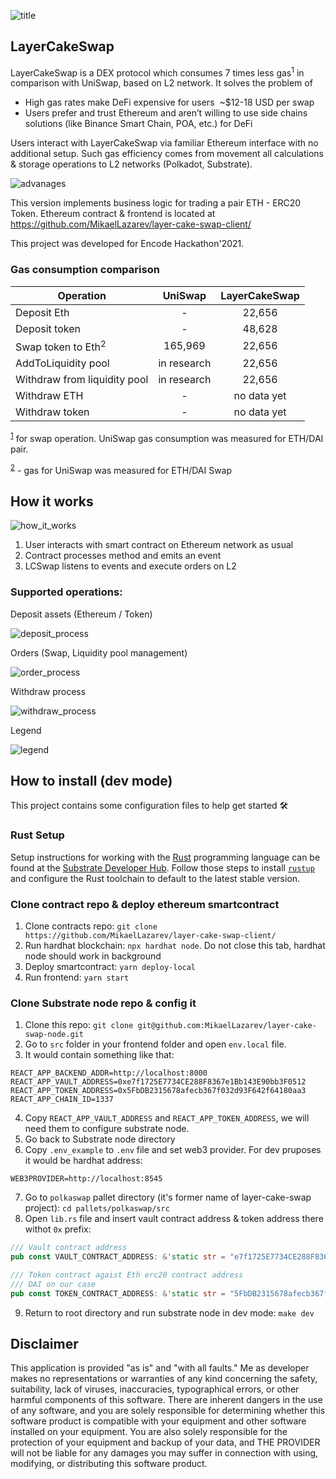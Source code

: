 ![title](https://user-images.githubusercontent.com/26343374/106135940-a01b1a80-6179-11eb-956c-e6139f634973.png)
## LayerCakeSwap

LayerCakeSwap is a DEX protocol which consumes 7 times less gas<sup>1</sup> in comparison with UniSwap, based on L2 network. It solves 
the problem of 

- High gas rates make DeFi expensive for users  ~$12-18 USD per swap
- Users prefer and trust Ethereum and aren’t willing to use side chains solutions (like Binance Smart Chain, POA, etc.) for DeFi

Users interact with LayerCakeSwap via familiar Ethereum interface with no additional setup. Such gas efficiency comes from 
movement all calculations & storage operations to L2 networks (Polkadot, Substrate).

![advanages](https://user-images.githubusercontent.com/26343374/106137793-4405c580-617c-11eb-8b6c-59190649bbe8.png)

This version implements business logic for trading a pair ETH - ERC20 Token. Ethereum contract & frontend is located at https://github.com/MikaelLazarev/layer-cake-swap-client/

This project was developed for Encode Hackathon'2021. 

### Gas consumption comparison
| Operation                    | UniSwap     | LayerCakeSwap |
|------------------------------|:-----------:|:-------------:|
| Deposit Eth                  | -           |  22,656       |
| Deposit token                | -           |  48,628       | 
| Swap token to Eth<sup>2</sup>| 165,969     |  22,656       |
| AddToLiquidity pool          | in research |  22,656       |
| Withdraw from liquidity pool | in research |  22,656       |
| Withdraw ETH                 | -           |  no data yet  |
| Withdraw token               | -           |  no data yet  |

<sup>[1](#myfootnote1)</sup> for swap operation. UniSwap gas consumption was measured for ETH/DAI pair.

<sup>[2](#myfootnote1)</sup> - gas for UniSwap was measured for ETH/DAI Swap

## How it works

![how_it_works](https://user-images.githubusercontent.com/26343374/106125934-cf2b8f00-616d-11eb-8874-2ae3d08ccf6b.png)

1. User interacts with smart contract on Ethereum network as usual
2. Contract processes method and emits an event
3. LCSwap listens to events and execute orders on L2

### Supported operations:

Deposit assets (Ethereum / Token)

![deposit_process](https://user-images.githubusercontent.com/26343374/106126399-5f69d400-616e-11eb-9d63-7e2360e5da49.png)

Orders (Swap, Liquidity pool management)

![order_process](https://user-images.githubusercontent.com/26343374/106126526-845e4700-616e-11eb-89be-752d8ea2f472.png)

Withdraw process

![withdraw_process](https://user-images.githubusercontent.com/26343374/106127954-08fd9500-6170-11eb-891a-550223ceb0b3.png)

Legend

![legend](https://user-images.githubusercontent.com/26343374/106128944-e15afc80-6170-11eb-9880-5fc25f9e3fe6.png)

## How to install (dev mode)

This project contains some configuration files to help get started :hammer_and_wrench:

### Rust Setup

Setup instructions for working with the [Rust](https://www.rust-lang.org/) programming language can
be found at the
[Substrate Developer Hub](https://substrate.dev/docs/en/knowledgebase/getting-started). Follow those
steps to install [`rustup`](https://rustup.rs/) and configure the Rust toolchain to default to the
latest stable version.

### Clone contract repo & deploy ethereum smartcontract

1. Clone contracts repo: `git clone https://github.com/MikaelLazarev/layer-cake-swap-client/`
2. Run hardhat blockchain: `npx hardhat node`. Do not close this tab, hardhat node should work in background
3. Deploy smartcontract: `yarn deploy-local`
4. Run frontend: `yarn start`

### Clone Substrate node repo & config it

1. Clone this repo: `git clone git@github.com:MikaelLazarev/layer-cake-swap-node.git`
2. Go to `src` folder in your frontend folder and open `env.local` file.
3. It would contain something like that:
```
REACT_APP_BACKEND_ADDR=http://localhost:8000
REACT_APP_VAULT_ADDRESS=0xe7f1725E7734CE288F8367e1Bb143E90bb3F0512
REACT_APP_TOKEN_ADDRESS=0x5FbDB2315678afecb367f032d93F642f64180aa3
REACT_APP_CHAIN_ID=1337
```
4. Copy `REACT_APP_VAULT_ADDRESS` and `REACT_APP_TOKEN_ADDRESS`, we will need them to configure substrate node.
5. Go back to Substrate node directory
6. Copy `.env_example` to `.env` file and set web3 provider. For dev pruposes it would be hardhat address:
```
WEB3PROVIDER=http://localhost:8545
```
7. Go to `polkaswap` pallet directory (it's former name of layer-cake-swap project): `cd pallets/polkaswap/src`
8. Open `lib.rs` file and insert vault contract address & token address there withot `0x` prefix:
```rust
/// Vault contract address
pub const VAULT_CONTRACT_ADDRESS: &'static str = "e7f1725E7734CE288F8367e1Bb143E90bb3F0512";

/// Token contract agaist Eth erc20 contract address
/// DAI on our case
pub const TOKEN_CONTRACT_ADDRESS: &'static str = "5FbDB2315678afecb367f032d93F642f64180aa3";
```
9. Return to root directory and run substrate node in dev mode: `make dev`

## 

## Disclaimer

This application is provided "as is" and "with all faults." Me as developer makes no representations or 
warranties of any kind concerning the safety, suitability, lack of viruses, inaccuracies, typographical 
errors, or other harmful components of this software. There are inherent dangers in the use of any software, 
and you are solely responsible for determining whether this software product is compatible with your equipment and 
other software installed on your equipment. You are also solely responsible for the protection of your equipment 
and backup of your data, and THE PROVIDER will not be liable for any damages you may suffer in connection with using, 
modifying, or distributing this software product.

